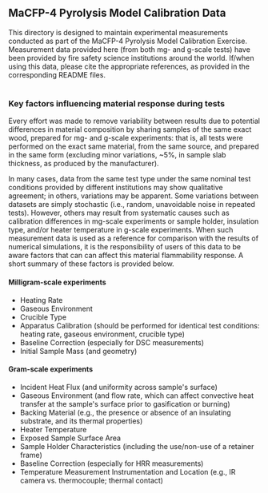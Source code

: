 ## MaCFP-4 Pyrolysis Model Calibration Data
This directory is designed to maintain experimental measurements conducted as part of the MaCFP-4 Pyrolysis Model Calibration Exercise. Measurement data provided here (from both mg- and g-scale tests) have been provided by fire safety science institutions around the world. If/when using this data, please cite the appropriate references, as provided in the corresponding README files.
#
### Key factors influencing material response during tests
Every effort was made to remove variability between results due to potential differences in material composition by sharing samples of the same exact wood, prepared for mg- and g-scale experiments: that is, all tests were performed on the exact same material, from the same source, and prepared in the same form (excluding minor variations, ~5%, in sample slab thickness, as produced by the manufacturer).

In many cases, data from the same test type under the same nominal test conditions  provided by different institutions may show qualitative agreement; in others, variations may be apparent. Some variations between datasets are simply stochastic (i.e., random, unavoidable noise in repeated tests). However, others may result from systematic causes such as calibration differences in mg-scale experiments or sample holder, insulation type, and/or heater temperature in g-scale experiments. When such measurement data is used as a reference for comparison with the results of numerical simulations, it is the responsibility of users of this data to be aware factors that can can affect this material flammability response. A short summary of these factors is provided below. 

#### Milligram-scale experiments
- Heating Rate
- Gaseous Environment
- Crucible Type
- Apparatus Calibration (should be performed for identical test conditions: heating rate, gaseous environment, crucible type)
- Baseline Correction (especially for DSC measurements)
- Initial Sample Mass (and geometry)

#### Gram-scale experiments
- Incident Heat Flux (and uniformity across sample's surface)
- Gaseous Environment (and flow rate, which can affect convective heat transfer at the sample's surface prior to gasification or burning)
- Backing Material (e.g., the presence or absence of an insulating substrate, and its thermal properties)
- Heater Temperature
- Exposed Sample Surface Area
- Sample Holder Characteristics (including the use/non-use of a retainer frame)
- Baseline Correction (especially for HRR measurements)
- Temperature Measurement Instrumentation and Location (e.g., IR camera vs. thermocouple; thermal contact)
